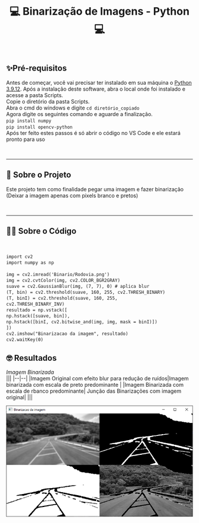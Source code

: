 <h1 align="center">💻 Binarização de Imagens - Python 💻</h1>

<br/>

## ✨Pré-requisitos

Antes de começar, você vai precisar ter instalado em sua máquina o
[Python 3.9.12](https://www.python.org/downloads/).
Após a instalação deste software, abra o local onde foi instalado e acesse a pasta Scripts.<br/>
Copie o diretório da pasta Scripts.<br/>
Abra o cmd do windows e digite `cd diretório_copiado`<br/>
Agora digite os seguintes comando e aguarde a finalização.<br/>
`pip install numpy`<br/>
`pip install opencv-python`<br/>
Após ter feito estes passos é só abrir o código no VS Code e ele estará pronto para uso

<br/>

---

## 📝 Sobre o Projeto
Este projeto tem como finalidade pegar uma imagem e fazer binarização (Deixar a imagem apenas com pixels branco e pretos)

<br/>

---

## 🐱‍💻 Sobre o Código 

<br/>

```Py
import cv2
import numpy as np

img = cv2.imread('Binario/Rodovia.png')
img = cv2.cvtColor(img, cv2.COLOR_BGR2GRAY)
suave = cv2.GaussianBlur(img, (7, 7), 0) # aplica blur
(T, bin) = cv2.threshold(suave, 160, 255, cv2.THRESH_BINARY)
(T, binI) = cv2.threshold(suave, 160, 255,
cv2.THRESH_BINARY_INV)
resultado = np.vstack([
np.hstack([suave, bin]),
np.hstack([binI, cv2.bitwise_and(img, img, mask = binI)])
])
cv2.imshow("Binarizacao da imagem", resultado)
cv2.waitKey(0)
```

## 🤓 Resultados
*Imagem Binarizada* <br/>
|||
|--|--|
|Imagem Original com efeito blur para redução de ruídos|Imagem binarizada com escala de preto predominante |
|Imagem Binarizada com escala de rbanco predominante| Junção das Binarizações com imagem original|
|||

![Imagem 1](Resultados/Binarizacao.png)
